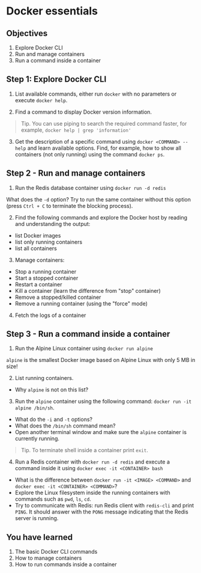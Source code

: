 
# Docker essentials

## Objectives 

1. Explore Docker CLI
2. Run and manage containers
3. Run a command inside a container

## Step 1: Explore Docker CLI

1. List available commands, either run `docker` with no parameters or execute `docker help`.

2. Find a command to display Docker version information.   
  > Tip. You can use piping to search the required command faster, for example, `docker help | grep 'information'`

3. Get the description of a specific command using `docker <COMMAND> --help` and learn available options. Find, for example, how to show all containers (not only running) using the command `docker ps`.

## Step 2 - Run and manage containers

1. Run the Redis database container using `docker run -d redis`

  What does the `-d` option? Try to run the same container without this option (press `Ctrl + C` to terminate the blocking process).

2. Find the following commands and explore the Docker host by reading and understanding the output:

  - list Docker images
  - list only running containers
  - list all containers

3. Manage containers:

  - Stop a running container
  - Start a stopped container
  - Restart a container
  - Kill a container (learn the difference from "stop" container)
  - Remove a stopped/killed container
  - Remove a running container (using the "force" mode)

4. Fetch the logs of a container

## Step 3 - Run a command inside a container

1. Run the Alpine Linux container using `docker run alpine` 

  `alpine` is the smallest Docker image based on Alpine Linux with only 5 MB in size!

2. List running containers.

  - Why `alpine` is not on this list?

3. Run the `alpine` container using the following command: `docker run -it alpine /bin/sh`.

  - What do the `-i` and `-t` options? 
  - What does the `/bin/sh` command mean?
  - Open another terminal window and make sure the `alpine` container is currently running.
  > Tip. To terminate shell inside a container print `exit`.

4. Run a Redis container with `docker run -d redis` and execute a command inside it using `docker exec -it <CONTAINER> bash`

  - What is the difference between `docker run -it <IMAGE> <COMMAND>` and `docker exec -it <CONTAINER> <COMMAND>`?
  - Explore the Linux filesystem inside the running containers with commands such as `pwd`, `ls`, `cd`.
  - Try to communicate with Redis: run Redis client with `redis-cli` and print `PING`. It should answer with the `PONG` message indicating that the Redis server is running.

## You have learned

1. The basic Docker CLI commands 
2. How to manage containers
3. How to run commands inside a container
